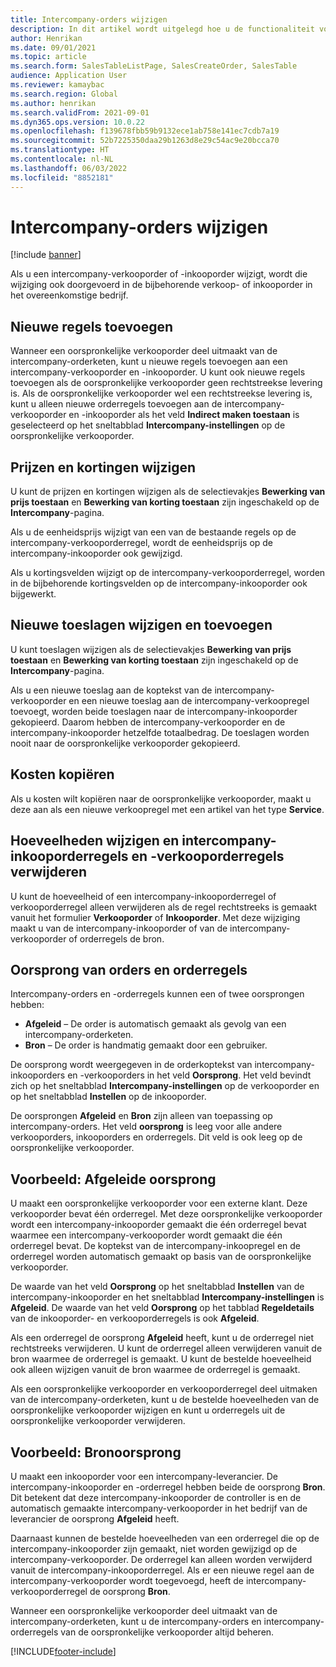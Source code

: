 ```yaml
---
title: Intercompany-orders wijzigen
description: In dit artikel wordt uitgelegd hoe u de functionaliteit voor intercompany-orders wijzigt
author: Henrikan
ms.date: 09/01/2021
ms.topic: article
ms.search.form: SalesTableListPage, SalesCreateOrder, SalesTable
audience: Application User
ms.reviewer: kamaybac
ms.search.region: Global
ms.author: henrikan
ms.search.validFrom: 2021-09-01
ms.dyn365.ops.version: 10.0.22
ms.openlocfilehash: f139678fbb59b9132ece1ab758e141ec7cdb7a19
ms.sourcegitcommit: 52b7225350daa29b1263d8e29c54ac9e20bcca70
ms.translationtype: HT
ms.contentlocale: nl-NL
ms.lasthandoff: 06/03/2022
ms.locfileid: "8852181"
---
```

# <a name="change-intercompany-orders"></a>Intercompany-orders wijzigen

[!include [banner](../../includes/banner.md)]

Als u een intercompany-verkooporder of -inkooporder wijzigt, wordt die wijziging ook doorgevoerd in de bijbehorende verkoop- of inkooporder in het overeenkomstige bedrijf.

## <a name="adding-new-lines"></a>Nieuwe regels toevoegen

Wanneer een oorspronkelijke verkooporder deel uitmaakt van de intercompany-orderketen, kunt u nieuwe regels toevoegen aan een intercompany-verkooporder en -inkooporder. U kunt ook nieuwe regels toevoegen als de oorspronkelijke verkooporder geen rechtstreekse levering is. Als de oorspronkelijke verkooporder wel een rechtstreekse levering is, kunt u alleen nieuwe orderregels toevoegen aan de intercompany-verkooporder en -inkooporder als het veld **Indirect maken toestaan** is geselecteerd op het sneltabblad **Intercompany-instellingen** op de oorspronkelijke verkooporder.

## <a name="changing-prices-and-discounts"></a>Prijzen en kortingen wijzigen

U kunt de prijzen en kortingen wijzigen als de selectievakjes **Bewerking van prijs toestaan** en **Bewerking van korting toestaan** zijn ingeschakeld op de **Intercompany**-pagina.

Als u de eenheidsprijs wijzigt van een van de bestaande regels op de intercompany-verkooporderregel, wordt de eenheidsprijs op de intercompany-inkooporder ook gewijzigd.

Als u kortingsvelden wijzigt op de intercompany-verkooporderregel, worden in de bijbehorende kortingsvelden op de intercompany-inkooporder ook bijgewerkt.

## <a name="changing-and-adding-new-charges"></a>Nieuwe toeslagen wijzigen en toevoegen

U kunt toeslagen wijzigen als de selectievakjes **Bewerking van prijs toestaan** en **Bewerking van korting toestaan** zijn ingeschakeld op de **Intercompany**-pagina.

Als u een nieuwe toeslag aan de koptekst van de intercompany-verkooporder en een nieuwe toeslag aan de intercompany-verkoopregel toevoegt, worden beide toeslagen naar de intercompany-inkooporder gekopieerd. Daarom hebben de intercompany-verkooporder en de intercompany-inkooporder hetzelfde totaalbedrag. De toeslagen worden nooit naar de oorspronkelijke verkooporder gekopieerd.

## <a name="copying-a-fee"></a>Kosten kopiëren

Als u kosten wilt kopiëren naar de oorspronkelijke verkooporder, maakt u deze aan als een nieuwe verkoopregel met een artikel van het type **Service**.

## <a name="changing-quantities-and-deleting-intercompany-purchases-and-sales-order-lines"></a>Hoeveelheden wijzigen en intercompany-inkooporderregels en -verkooporderregels verwijderen

U kunt de hoeveelheid of een intercompany-inkooporderregel of verkooporderregel alleen verwijderen als de regel rechtstreeks is gemaakt vanuit het formulier **Verkooporder** of **Inkooporder**. Met deze wijziging maakt u van de intercompany-inkooporder of van de intercompany-verkooporder of orderregels de bron.

## <a name="origins-of-orders-and-order-lines"></a>Oorsprong van orders en orderregels

Intercompany-orders en -orderregels kunnen een of twee oorsprongen hebben:

- **Afgeleid** – De order is automatisch gemaakt als gevolg van een intercompany-orderketen.
- **Bron** – De order is handmatig gemaakt door een gebruiker.

De oorsprong wordt weergegeven in de orderkoptekst van intercompany-inkooporders en -verkooporders in het veld **Oorsprong**. Het veld bevindt zich op het sneltabblad **Intercompany-instellingen** op de verkooporder en op het sneltabblad **Instellen** op de inkooporder.

De oorsprongen **Afgeleid** en **Bron** zijn alleen van toepassing op intercompany-orders. Het veld **oorsprong** is leeg voor alle andere verkooporders, inkooporders en orderregels. Dit veld is ook leeg op de oorspronkelijke verkooporder.

## <a name="example-derived-origin"></a>Voorbeeld: Afgeleide oorsprong

U maakt een oorspronkelijke verkooporder voor een externe klant. Deze verkooporder bevat één orderregel. Met deze oorspronkelijke verkooporder wordt een intercompany-inkooporder gemaakt die één orderregel bevat waarmee een intercompany-verkooporder wordt gemaakt die één orderregel bevat. De koptekst van de intercompany-inkoopregel en de orderregel worden automatisch gemaakt op basis van de oorspronkelijke verkooporder.

De waarde van het veld **Oorsprong** op het sneltabblad **Instellen** van de intercompany-inkooporder en het sneltabblad **Intercompany-instellingen** is **Afgeleid**. De waarde van het veld **Oorsprong** op het tabblad **Regeldetails** van de inkooporder- en verkooporderregels is ook **Afgeleid**.

Als een orderregel de oorsprong **Afgeleid** heeft, kunt u de orderregel niet rechtstreeks verwijderen. U kunt de orderregel alleen verwijderen vanuit de bron waarmee de orderregel is gemaakt. U kunt de bestelde hoeveelheid ook alleen wijzigen vanuit de bron waarmee de orderregel is gemaakt.

Als een oorspronkelijke verkooporder en verkooporderregel deel uitmaken van de intercompany-orderketen, kunt u de bestelde hoeveelheden van de oorspronkelijke verkooporder wijzigen en kunt u orderregels uit de oorspronkelijke verkooporder verwijderen.

## <a name="example-source-origin"></a>Voorbeeld: Bronoorsprong

U maakt een inkooporder voor een intercompany-leverancier. De intercompany-inkooporder en -orderregel hebben beide de oorsprong **Bron**. Dit betekent dat deze intercompany-inkooporder de controller is en de automatisch gemaakte intercompany-verkooporder in het bedrijf van de leverancier de oorsprong **Afgeleid** heeft.

Daarnaast kunnen de bestelde hoeveelheden van een orderregel die op de intercompany-inkooporder zijn gemaakt, niet worden gewijzigd op de intercompany-verkooporder. De orderregel kan alleen worden verwijderd vanuit de intercompany-inkooporderregel. Als er een nieuwe regel aan de intercompany-verkooporder wordt toegevoegd, heeft de intercompany-verkooporderregel de oorsprong **Bron**.

Wanneer een oorspronkelijke verkooporder deel uitmaakt van de intercompany-orderketen, kunt u de intercompany-orders en intercompany-orderregels van de oorspronkelijke verkooporder altijd beheren.

[!INCLUDE[footer-include](../../includes/footer-banner.md)]
